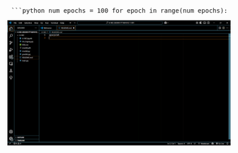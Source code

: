 <pre> ```python num_epochs = 100 for epoch in range(num_epochs): optimizer.zero_grad() inputs = torch.randn(64, input_size) targets = torch.randn(64, output_size) outputs = model(inputs) loss = criterion(outputs, targets) loss.backward() optimizer.step() if (epoch+1) % 10 == 0: print(f'Epoch [{epoch+1}/{num_epochs}], Loss: {loss.item():.4f}') ``` </pre>
![alt text](image.png)